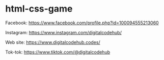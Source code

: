 # html-css-game

Facebook: https://www.facebook.com/profile.php?id=100094555213060

Instagram: https://www.instagram.com/digitalcodehub/ 

Web site: https://www.digitalcodehub.codes/

Tok-tok: https://www.tiktok.com/@digitalcodehub

